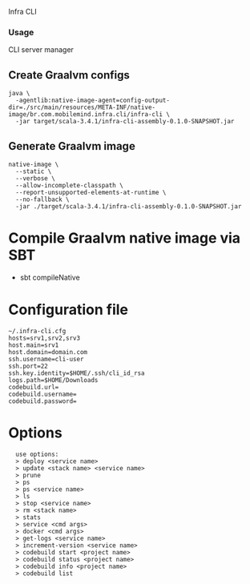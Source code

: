 Infra CLI

### Usage

CLI server manager

## Create Graalvm configs 

```shell
java \
  -agentlib:native-image-agent=config-output-dir=./src/main/resources/META-INF/native-image/br.com.mobilemind.infra.cli/infra-cli \
  -jar target/scala-3.4.1/infra-cli-assembly-0.1.0-SNAPSHOT.jar
```

## Generate Graalvm image

```shell
native-image \
  --static \
  --verbose \
  --allow-incomplete-classpath \
  --report-unsupported-elements-at-runtime \
  --no-fallback \
  -jar ./target/scala-3.4.1/infra-cli-assembly-0.1.0-SNAPSHOT.jar
```

# Compile Graalvm native image via SBT

* sbt compileNative

# Configuration file

```shell
~/.infra-cli.cfg
hosts=srv1,srv2,srv3
host.main=srv1
host.domain=domain.com
ssh.username=cli-user
ssh.port=22
ssh.key.identity=$HOME/.ssh/cli_id_rsa
logs.path=$HOME/Downloads
codebuild.url=
codebuild.username=
codebuild.password=

```

# Options

```shell
  use options:
  > deploy <service name>
  > update <stack name> <service name>
  > prune
  > ps
  > ps <service name>
  > ls
  > stop <service name>
  > rm <stack name>
  > stats
  > service <cmd args>
  > docker <cmd args>
  > get-logs <service name>
  > increment-version <service name>
  > codebuild start <project name>
  > codebuild status <project name>
  > codebuild info <project name>
  > codebuild list

```
